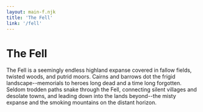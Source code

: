 ```yaml
---
layout: main-f.njk
title: 'The Fell'
link: '/fell'
---
```


# The Fell

The Fell is a seemingly endless highland expanse covered in fallow fields, twisted woods, and putrid moors. Cairns and barrows dot the frigid landscape--memorials to heroes long dead and a time long forgotten. Seldom trodden paths snake through the Fell, connecting silent villages and desolate towns, and leading down into the lands beyond--the misty expanse and the smoking mountains on the distant horizon.
